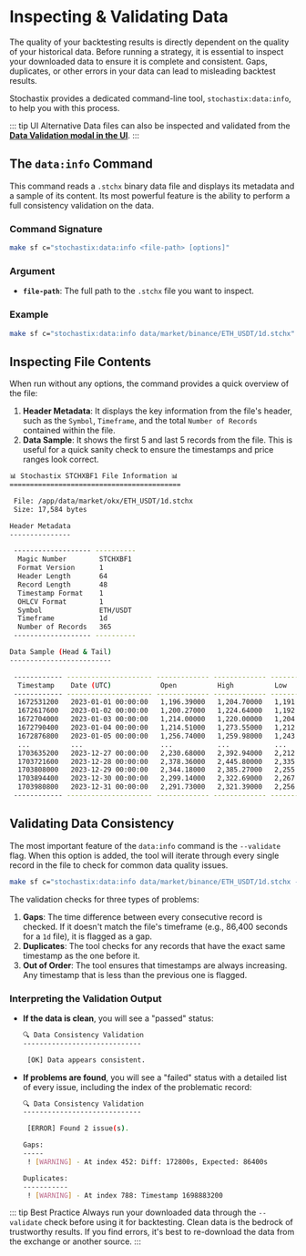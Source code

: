 # Inspecting & Validating Data

The quality of your backtesting results is directly dependent on the quality of your historical data. Before running a strategy, it is essential to inspect your downloaded data to ensure it is complete and consistent. Gaps, duplicates, or other errors in your data can lead to misleading backtest results.

Stochastix provides a dedicated command-line tool, `stochastix:data:info`, to help you with this process.

::: tip UI Alternative
Data files can also be inspected and validated from the [**Data Validation modal in the UI**](./screenshots#data-validation).
:::

## The `data:info` Command

This command reads a `.stchx` binary data file and displays its metadata and a sample of its content. Its most powerful feature is the ability to perform a full consistency validation on the data.

### Command Signature

```bash
make sf c="stochastix:data:info <file-path> [options]"
```

### Argument

* **`file-path`**: The full path to the `.stchx` file you want to inspect.

### Example

```bash
make sf c="stochastix:data:info data/market/binance/ETH_USDT/1d.stchx"
```

## Inspecting File Contents

When run without any options, the command provides a quick overview of the file:

1.  **Header Metadata**: It displays the key information from the file's header, such as the `Symbol`, `Timeframe`, and the total `Number of Records` contained within the file.
2.  **Data Sample**: It shows the first 5 and last 5 records from the file. This is useful for a quick sanity check to ensure the timestamps and price ranges look correct.

```bash
📊 Stochastix STCHXBF1 File Information 📊
==========================================

 File: /app/data/market/okx/ETH_USDT/1d.stchx
 Size: 17,584 bytes

Header Metadata
---------------

 ------------------- ----------
  Magic Number        STCHXBF1
  Format Version      1
  Header Length       64
  Record Length       48
  Timestamp Format    1
  OHLCV Format        1
  Symbol              ETH/USDT
  Timeframe           1d
  Number of Records   365
 ------------------- ----------

Data Sample (Head & Tail)
-------------------------

 ------------ --------------------- ------------- ------------- ------------- ------------- ------------
  Timestamp    Date (UTC)            Open          High          Low           Close         Volume
 ------------ --------------------- ------------- ------------- ------------- ------------- ------------
  1672531200   2023-01-01 00:00:00   1,196.39000   1,204.70000   1,191.27000   1,200.43000   26,631.66
  1672617600   2023-01-02 00:00:00   1,200.27000   1,224.64000   1,192.90000   1,214.00000   75,316.11
  1672704000   2023-01-03 00:00:00   1,214.00000   1,220.00000   1,204.98000   1,214.51000   37,567.06
  1672790400   2023-01-04 00:00:00   1,214.51000   1,273.55000   1,212.73000   1,256.73000   175,177.68
  1672876800   2023-01-05 00:00:00   1,256.74000   1,259.98000   1,243.00000   1,251.34000   58,564.63
  ...          ...                   ...           ...           ...           ...           ...
  1703635200   2023-12-27 00:00:00   2,230.68000   2,392.94000   2,212.01000   2,378.35000   196,149.91
  1703721600   2023-12-28 00:00:00   2,378.36000   2,445.80000   2,335.27000   2,344.17000   223,327.62
  1703808000   2023-12-29 00:00:00   2,344.18000   2,385.27000   2,255.01000   2,299.15000   213,180.88
  1703894400   2023-12-30 00:00:00   2,299.14000   2,322.69000   2,267.72000   2,291.65000   97,952.85
  1703980800   2023-12-31 00:00:00   2,291.73000   2,321.39000   2,256.01000   2,282.13000   90,254.81
 ------------ --------------------- ------------- ------------- ------------- ------------- ------------
```

## Validating Data Consistency

The most important feature of the `data:info` command is the `--validate` flag. When this option is added, the tool will iterate through every single record in the file to check for common data quality issues.

```bash
make sf c="stochastix:data:info data/market/binance/ETH_USDT/1d.stchx --validate"
```

The validation checks for three types of problems:

1.  **Gaps**: The time difference between every consecutive record is checked. If it doesn't match the file's timeframe (e.g., 86,400 seconds for a `1d` file), it is flagged as a gap.
2.  **Duplicates**: The tool checks for any records that have the exact same timestamp as the one before it.
3.  **Out of Order**: The tool ensures that timestamps are always increasing. Any timestamp that is less than the previous one is flagged.

### Interpreting the Validation Output

* **If the data is clean**, you will see a "passed" status:

    ```bash
    🔍 Data Consistency Validation
    -----------------------------

     [OK] Data appears consistent.
    ```

* **If problems are found**, you will see a "failed" status with a detailed list of every issue, including the index of the problematic record:

    ```bash
    🔍 Data Consistency Validation
    -----------------------------

     [ERROR] Found 2 issue(s).

    Gaps:
    -----
     ! [WARNING] - At index 452: Diff: 172800s, Expected: 86400s

    Duplicates:
    -----------
     ! [WARNING] - At index 788: Timestamp 1698883200
    ```

::: tip Best Practice
Always run your downloaded data through the `--validate` check before using it for backtesting. Clean data is the bedrock of trustworthy results. If you find errors, it's best to re-download the data from the exchange or another source.
:::

